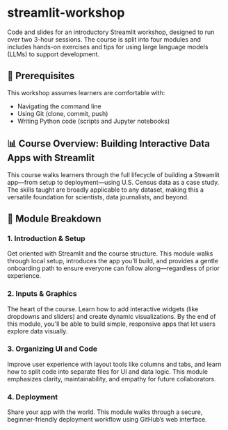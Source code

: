 # streamlit-workshop
Code and slides for an introductory Streamlit workshop, designed to run over two 3-hour sessions. The course is split into four modules and includes hands-on exercises and tips for using large language models (LLMs) to support development.

## 🧠 Prerequisites
This workshop assumes learners are comfortable with:
  * Navigating the command line
  * Using Git (clone, commit, push)
  * Writing Python code (scripts and Jupyter notebooks)

## 📊 Course Overview: Building Interactive Data Apps with Streamlit
This course walks learners through the full lifecycle of building a Streamlit app—from setup to deployment—using U.S. Census data as a case study. The skills taught are broadly applicable to any dataset, making this a versatile foundation for scientists, data journalists, and beyond.

## 🧭 Module Breakdown
### 1. Introduction & Setup
Get oriented with Streamlit and the course structure. This module walks through local setup, introduces the app you'll build, and provides a gentle onboarding path to ensure everyone can follow along—regardless of prior experience.

### 2. Inputs & Graphics
The heart of the course. Learn how to add interactive widgets (like dropdowns and sliders) and create dynamic visualizations. By the end of this module, you'll be able to build simple, responsive apps that let users explore data visually.

### 3. Organizing UI and Code
Improve user experience with layout tools like columns and tabs, and learn how to split code into separate files for UI and data logic. This module emphasizes clarity, maintainability, and empathy for future collaborators.

### 4. Deployment
Share your app with the world. This module walks through a secure, beginner-friendly deployment workflow using GitHub’s web interface.